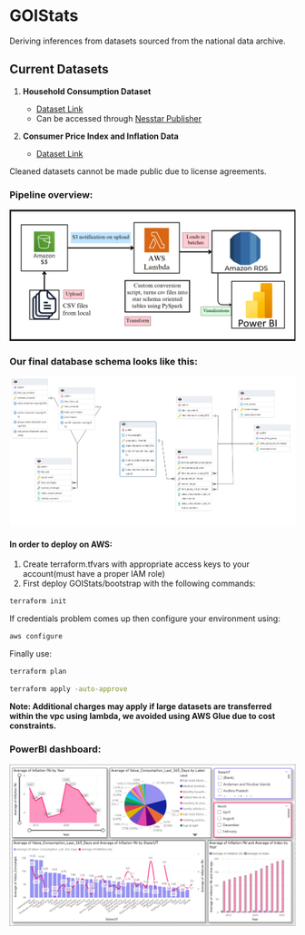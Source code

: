# GOIStats  
Deriving inferences from datasets sourced from the national data archive.  

## Current Datasets  

1. **Household Consumption Dataset**  
   - [Dataset Link](https://microdata.gov.in/nada43/index.php/catalog/CEXP)  
   - Can be accessed through [Nesstar Publisher](https://www.ihsn.org/software/ddi-metadata-editor)  

2. **Consumer Price Index and Inflation Data**  
   - [Dataset Link](https://esankhyiki.mospi.gov.in/macroindicators?product=cpi)  


Cleaned datasets cannot be made public due to license agreements.

### Pipeline overview:
![pipeline diagram](assets/sysdig.png)

### Our final database schema looks like this: 
![Schema diagram](assets/psqlschema.png)

#### In order to deploy on AWS: 
1. Create terraform.tfvars with appropriate access keys to your account(must have a proper IAM role)
2. First deploy GOIStats/bootstrap with the following commands: 
```bash
terraform init
```

If credentials problem comes up then configure your environment using: 
```bash
aws configure
```

Finally use: 
```bash
terraform plan
```
```bash
terraform apply -auto-approve
```
**Note: Additional charges may apply if large datasets are transferred within the vpc using lambda, we avoided using AWS Glue due to cost constraints.**

### PowerBI dashboard: 
![powerbi dashboard](assets/vis.png)

